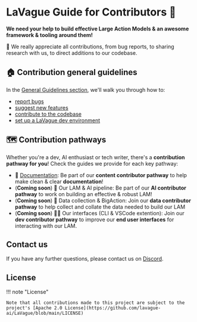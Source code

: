 # LaVague Guide for Contributors 🌊

**We need your help to build effective Large Action Models & an awesome framework & tooling around them!**

🤗 We really appreciate all contributions, from bug reports, to sharing research with us, to direct additions to our codebase.

## 🏠 Contribution general guidelines

In the [General Guidelines section](./general.md), we'll walk you through how to:

- [report bugs](./general.md#🪲-reporting-bugs)
- [suggest new features](./general.md#💡suggesting-new-features)
- [contribute to the codebase](./general.md#👩‍💻-code-contribution-process)
- [set up a LaVague dev environment](./general.md#🐋-setting-up-your-dev-container-docker-integration)

## 🗺️ Contribution pathways

Whether you're a dev, AI enthusiast or tech writer, there's a **contribution pathway for you**! Check the guides we provide for each key pathway:

- 📑 [Documentation](./documentation.md): Be part of our **content contributor pathway** to help make clean & clear **documentation**!
- (**Coming soon**) 🚀 Our LAM & AI pipeline: Be part of our **AI contributor pathway** to work on building an effective & robust LAM!
- (**Coming soon**) 🌿 Data collection & BigAction: Join our **data contributor pathway** to help collect and collate the data needed to build our LAM
- (**Coming soon**) 👩‍💻 Our interfaces (CLI & VSCode extention): Join our **dev contributor pathway** to improve our **end user interfaces** for interacting with our LAM.

## Contact us

If you have any further questions, please contact us on [Discord](https://discord.gg/SDxn9KpqX9).

## License

!!! note "License"

    Note that all contributions made to this project are subject to the project's [Apache 2.0 License](https://github.com/lavague-ai/LaVague/blob/main/LICENSE) 